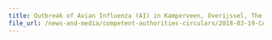 ```yaml
---
title: Outbreak of Avian Influenza (AI) in Kamperveen, Overijssel, The Netherlands 
file_url: /news-and-media/competent-authorities-circulars/2018-03-19-CA.pdf
---
```

